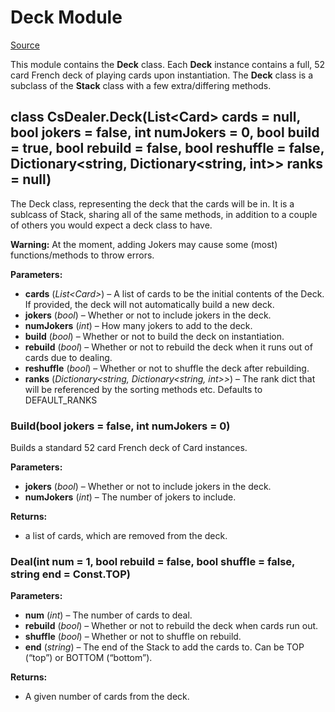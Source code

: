 # Deck Module

[Source](../CsDealer/Deck.cs)

This module contains the **Deck** class. Each **Deck** instance contains a full, 52 card French deck of playing cards upon instantiation. The **Deck** class is a subclass of the **Stack** class with a few extra/differing methods.

## class CsDealer.Deck(List\<Card> cards = null, bool jokers = false, int numJokers = 0, bool  build  =  true, bool  rebuild  =  false, bool  reshuffle  =  false, Dictionary\<string, Dictionary\<string, int>> ranks  =  null)

The Deck class, representing the deck that the cards will be in. It is a sublcass of Stack, sharing all of the same methods, in addition to a couple of others you would expect a deck class to have.

**Warning:**
At the moment, adding Jokers may cause some (most) functions/methods to throw errors.

**Parameters:**
- **cards** (_List\<Card>_)  – A list of cards to be the initial contents of the Deck. If provided, the deck will not automatically build a new deck.
- **jokers**  (_bool_) – Whether or not to include jokers in the deck.
- **numJokers**  (_int_) – How many jokers to add to the deck.
- **build**  (_bool_) – Whether or not to build the deck on instantiation.
- **rebuild**  (_bool_) – Whether or not to rebuild the deck when it runs out of cards due to dealing.
- **reshuffle**  (_bool_) – Whether or not to shuffle the deck after rebuilding.
- **ranks**  (_Dictionary\<string, Dictionary\<string, int>>_) – The rank dict that will be referenced by the sorting methods etc. Defaults to DEFAULT_RANKS

### Build(bool jokers = false, int numJokers = 0)

Builds a standard 52 card French deck of Card instances.

**Parameters:**
- **jokers**  (_bool_) – Whether or not to include jokers in the deck.
- **numJokers**  (_int_) – The number of jokers to include.

**Returns:**
- a list of cards, which are removed from the deck.

### Deal(int num = 1, bool rebuild = false, bool shuffle = false, string end = Const.TOP)

**Parameters:**
- **num**  (_int_) – The number of cards to deal.
- **rebuild**  (_bool_) – Whether or not to rebuild the deck when cards run out.
- **shuffle**  (_bool_) – Whether or not to shuffle on rebuild.
- **end**  (_string_) – The end of the  Stack  to add the cards to. Can be  TOP  (“top”) or  BOTTOM  (“bottom”).

**Returns:**
- A given number of cards from the deck.
